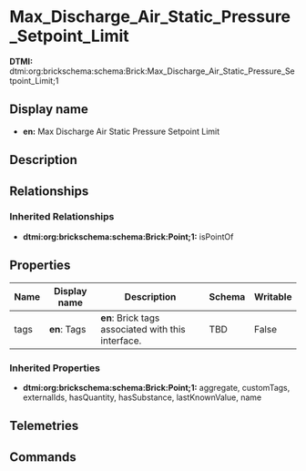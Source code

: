 # Max_Discharge_Air_Static_Pressure_Setpoint_Limit
**DTMI:** dtmi:org:brickschema:schema:Brick:Max_Discharge_Air_Static_Pressure_Setpoint_Limit;1
## Display name
- **en:** Max Discharge Air Static Pressure Setpoint Limit
## Description
## Relationships
### Inherited Relationships
* **dtmi:org:brickschema:schema:Brick:Point;1:** isPointOf
## Properties
|Name|Display name|Description|Schema|Writable|
|-|-|-|-|-|
|tags|**en**: Tags|**en**: Brick tags associated with this interface.|TBD|False|
### Inherited Properties
* **dtmi:org:brickschema:schema:Brick:Point;1:** aggregate, customTags, externalIds, hasQuantity, hasSubstance, lastKnownValue, name
## Telemetries
## Commands
